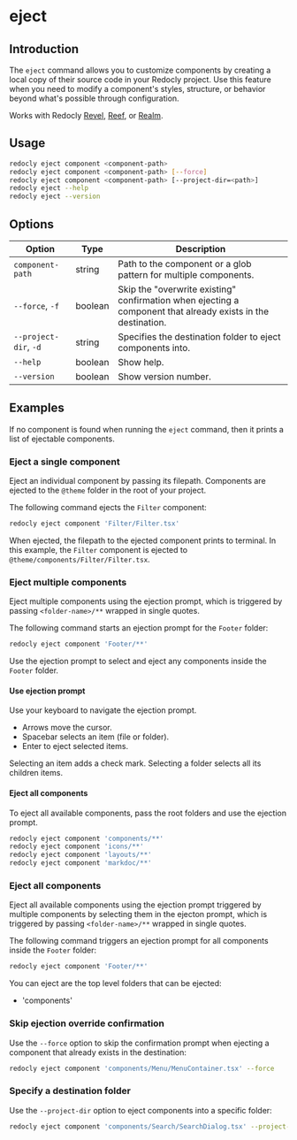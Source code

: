 # eject

## Introduction

The `eject` command allows you to customize components by creating a local copy of their source code in your Redocly project.
Use this feature when you need to modify a component's styles, structure, or behavior beyond what's possible through configuration.

Works with Redocly [Revel](https://redocly.com/revel), [Reef](https://redocly.com/reef), or [Realm](https://redocly.com/realm).

## Usage

```bash
redocly eject component <component-path>
redocly eject component <component-path> [--force]
redocly eject component <component-path> [--project-dir=<path>]
redocly eject --help
redocly eject --version
```

## Options

| Option | Type | Description |
|--------|------|-------------|
| `component-path` | string | Path to the component or a glob pattern for multiple components. |
| `--force`, `-f` | boolean | Skip the "overwrite existing" confirmation when ejecting a component that already exists in the destination. |
| `--project-dir`, `-d` | string | Specifies the destination folder to eject components into. |
| `--help` | boolean | Show help. |
| `--version` | boolean | Show version number. |

## Examples

If no component is found when running the `eject` command, then it prints a list of ejectable components.

### Eject a single component

Eject an individual component by passing its filepath.
Components are ejected to the `@theme` folder in the root of your project.

The following command ejects the `Filter` component:

```bash
redocly eject component 'Filter/Filter.tsx'
```

When ejected, the filepath to the ejected component prints to terminal.
In this example, the `Filter` component is ejected to `@theme/components/Filter/Filter.tsx`.

### Eject multiple components

Eject multiple components using the ejection prompt, which is triggered by passing `<folder-name>/**` wrapped in single quotes.

The following command starts an ejection prompt for the `Footer` folder:

```bash
redocly eject component 'Footer/**'
```

Use the ejection prompt to select and eject any components inside the `Footer` folder.

#### Use ejection prompt

Use your keyboard to navigate the ejection prompt.

- Arrows move the cursor.
- Spacebar selects an item (file or folder).
- Enter to eject selected items.

Selecting an item adds a check mark.
Selecting a folder selects all its children items.

#### Eject all components

To eject all available components, pass the root folders and use the ejection prompt.

```bash
redocly eject component 'components/**'
redocly eject component 'icons/**'
redocly eject component 'layouts/**'
redocly eject component 'markdoc/**'
```

### Eject all components

Eject all available components using the ejection prompt triggered by  multiple components by selecting them in the ejecton prompt, which is triggered by passing `<folder-name>/**` wrapped in single quotes.

The following command triggers an ejection prompt for all components inside the `Footer` folder:

```bash
redocly eject component 'Footer/**'
```

You can eject  are the top level folders that can be ejected:
- 'components'

### Skip ejection override confirmation

Use the `--force` option to skip the confirmation prompt when ejecting a component that already exists in the destination:

```bash
redocly eject component 'components/Menu/MenuContainer.tsx' --force
```

### Specify a destination folder

Use the `--project-dir` option to eject components into a specific folder:

```bash
redocly eject component 'components/Search/SearchDialog.tsx' --project-dir='playground'
```